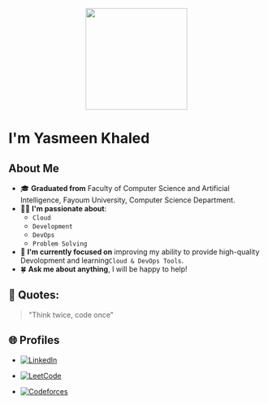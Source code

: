 <p align="center">

  <img src="https://image.myanimelist.net/ui/0YNGMBN7CXMEk-P9BspU4WlXmBe_SGHSnNvwDnnlOFXgoK141ZQMZGqHOwW4COUaA-H7pn7b82XhWJ6H9RN-JR2r3Ga0y_Dm6qoNuOy4HQ_5pyojYSBxN_X8qJc9uVFAVlTXjzR6-iPXyJGc-YQoGztwdaIpDG-mFRbYMwZlW_Q" height="200" />
</p>





# I'm Yasmeen Khaled 

## About Me
- 🎓 **Graduated from** Faculty of Computer Science and Artificial Intelligence, Fayoum University, Computer Science Department.
- 🏃‍♂️ **I'm passionate about**:
  - `Cloud`
  - `Development`
  - `DevOps`
  - `Problem Solving`
- 🌟 **I'm currently focused on** improving my ability to provide high-quality Devolopment and learning`Cloud & DevOps Tools`.
- 🍀 **Ask me about anything**, I will be happy to help!

## 💬 Quotes:


> "Think twice, code once"

## 🌐 Profiles
- [![LinkedIn](https://img.shields.io/badge/LinkedIn-%230077B5.svg?style=for-the-badge&logo=linkedin&logoColor=white)](https://linkedin.com/in/yasmeen-khaled-☁%EF%B8%8F-b4849b1b9/)

- [![LeetCode](https://img.shields.io/badge/LeetCode-%23FFA116.svg?style=for-the-badge&logo=leetcode&logoColor=black)](https://leetcode.com/u/Yasmeen0khaled/)
- [![Codeforces](https://img.shields.io/badge/Codeforces-%231F8ACB.svg?style=for-the-badge&logo=codeforces&logoColor=white)](https://codeforces.com/profile/yasmeenkhaledgg)


